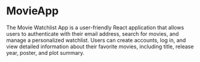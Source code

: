 # MovieApp
The Movie Watchlist App is a user-friendly React application that allows users to authenticate with their email address, search for movies, and manage a personalized watchlist. Users can create accounts, log in, and view detailed information about their favorite movies, including title, release year, poster, and plot summary.
